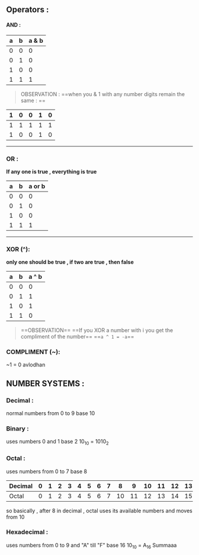 ## Operators :
#### AND : 

| a   | b   | a & b |
| --- | --- | ----- |
| 0   | 0   | 0     |
| 0   | 1   | 0     |
| 1   | 0   | 0     |
| 1   | 1   | 1     |
> OBSERVATION : 
> ==when you & 1 with any number  digits remain the same : ==

| 1   | 0   | 0   | 1   | 0   |
| --- | --- | --- | --- | --- |
| 1   | 1   | 1   | 1   | 1   |
| 1   | 0   | 0   | 1   | 0   |

---

### OR :
**If any one is true , everything is true**
 
| a   | b   | a or b |
| --- | --- | ------ |
| 0   | 0   | 0      |
| 0   | 1   | 0      |
| 1   | 0   | 0      |
| 1   | 1   | 1      |
- - -
### XOR  (^):
**only one should be true , if two are true , then false**

| a   | b   | a ^ b |
| --- | --- | ----- |
| 0   | 0   | 0     |
| 0   | 1   | 1     |
| 1   | 0   | 1     |
| 1   | 1   | 0     |
> ==OBSERVATION==
> ==If you XOR a number with i you get the compliment of the number== 
> ==`a ^ 1 = -a`==
 
### COMPLIMENT (~):
~1 = 0 
avlodhan 

## NUMBER SYSTEMS :

### Decimal :
normal numbers from 0 to 9 
base 10 
### Binary :
uses numbers 0 and 1 
base 2
10<sub>10</sub> = 1010<sub>2</sub>
### Octal :
uses numbers from 0 to 7 
base 8 

| Decimal | 0   | 1   | 2   | 3   | 4   | 5   | 6   | 7   | 8   | 9   | 10  | 11  | 12  | 13  | 14  | 15  | 16  | 17  | 18  | 19  | 20  |
| ------- | --- | --- | --- | --- | --- | --- | --- | --- | --- | --- | --- | --- | --- | --- | --- | --- | --- | --- | --- | --- | --- |
| Octal   | 0   | 1   | 2   | 3   | 4   | 5   | 6   | 7   | 10  | 11  | 12  | 13  | 14  | 15  | 16  | 17  | 20  | 21  | 22  | 23  | 24  |
so basically , after 8 in decimal , octal uses its available numbers and moves from 10
### Hexadecimal :
uses numbers from 0 to 9 and "A" till "F"
base 16 
10<sub>10</sub> = A<sub>16</sub>
Summaaa
